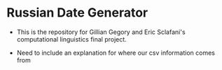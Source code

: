 # Russian Date Generator

- This is the repository for Gillian Gegory and Eric Sclafani's computational linguistics final project. 

- Need to include an explanation for where our csv information comes from 